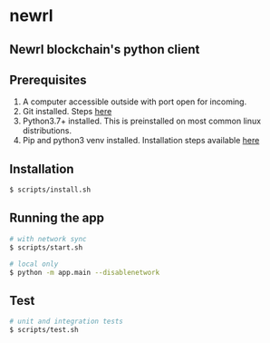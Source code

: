 # newrl

## Newrl blockchain's python client

## Prerequisites 
1. A computer accessible outside with port open for incoming.
2. Git installed. Steps [here](https://git-scm.com/downloads)
3. Python3.7+ installed. This is preinstalled on most common linux distributions.
4. Pip and python3 venv installed. Installation steps available [here](https://pip.pypa.io/en/stable/installation/)

## Installation

```bash
$ scripts/install.sh
```

## Running the app

```bash
# with network sync
$ scripts/start.sh

# local only
$ python -m app.main --disablenetwork
```

## Test

```bash
# unit and integration tests
$ scripts/test.sh
```
